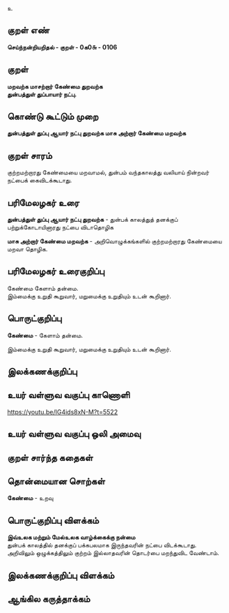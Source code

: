 உ

## குறள் எண் 

**செய்ந்நன்றியறிதல் - குறள் - 0க0௬ - 0106**  

## குறள் 

**மறவற்க மாசற்றார் கேண்மை துறவற்க  
துன்பத்துள் துப்பாயார் நட்பு.** 

## கொண்டு கூட்டும் முறை

**துன்பத்துள் துப்பு ஆயார் நட்பு துறவற்க மாசு அற்றார் கேண்மை மறவற்க**

## குறள் சாரம் 

குற்றமற்றாரது கேண்மையை மறவாமல், துன்பம் வந்தகாலத்து வலியாய் நின்றவர் நட்பைக் கைவிடக்கூடாது. 
  
## பரிமேலழகர் உரை

**துன்பத்துள் துப்பு ஆயார் நட்பு துறவற்க** - துன்பக் காலத்துத் தனக்குப் பற்றுக்கோடாயினாரது நட்பை விடாதொழிக  

**மாசு அற்றார் கேண்மை மறவற்க** - அறிவொழுக்கங்களில் குற்றமற்றாரது கேண்மையை மறவா தொழிக. 

## பரிமேலழகர் உரைகுறிப்பு   

கேண்மை கேளாம் தன்மை.  
இம்மைக்கு உறுதி கூறுவார், மறுமைக்கு உறுதியும் உடன் கூறினார்.  

## பொருட்குறிப்பு 

**கேண்மை** - கேளாம் தன்மை.  

இம்மைக்கு உறுதி கூறுவார், மறுமைக்கு உறுதியும் உடன் கூறினார்.    

## இலக்கணக்குறிப்பு  


## உயர் வள்ளுவ வகுப்பு காணொளி

https://youtu.be/IG4ids8xN-M?t=5522

## உயர் வள்ளுவ வகுப்பு ஒலி அமைவு 

 
## குறள் சார்ந்த கதைகள் 


## தொன்மையான சொற்கள்

**கேண்மை** - உறவு   

## பொருட்குறிப்பு விளக்கம்

**இவ்உலக மற்றும் மேல்உலக வாழ்க்கைக்கு நன்மை**  
துன்பக் காலத்தில் தனக்குப் பக்கபலமாக இருந்தவரின் நட்பை விடக்கூடாது.  
அறிவிலும் ஒழுக்கத்திலும் குற்றம் இல்லாதவரின் தொடர்பை மறந்துவிட வேண்டாம்.

## இலக்கணக்குறிப்பு விளக்கம்


## ஆங்கில கருத்தாக்கம் 


